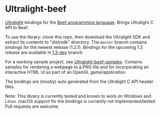 # Ultralight-beef
[Ultralight](https://ultralig.ht/) bindings for the [Beef programming language](https://www.beeflang.org/). Brings Ultralight C API to Beef.

To use the library: clone this repo, then download the Ultralight SDK and extract its contents to "dist/sdk" directory. The `master` branch contains bindings for the newest release (1.2.1). Bindings for the upcoming 1.3 release are available in [1.3-dev](https://github.com/kumikumi/Ultralight-beef/tree/1.3-dev) branch.

For a working sample project, see [Ultralight-beef-samples](https://github.com/kumikumi/Ultralight-beef-samples). Contains samples for rendering a webpage to a PNG file and for incorporating an interactive HTML UI as part of an OpenGL game/application.

The bindings are (mostly) auto generated from the Ultralight C API header files.

Note: This library is currently tested and known to work on Windows and Linux. macOS support for the bindings is currently not implemented/tested. Pull requests are welcome.
